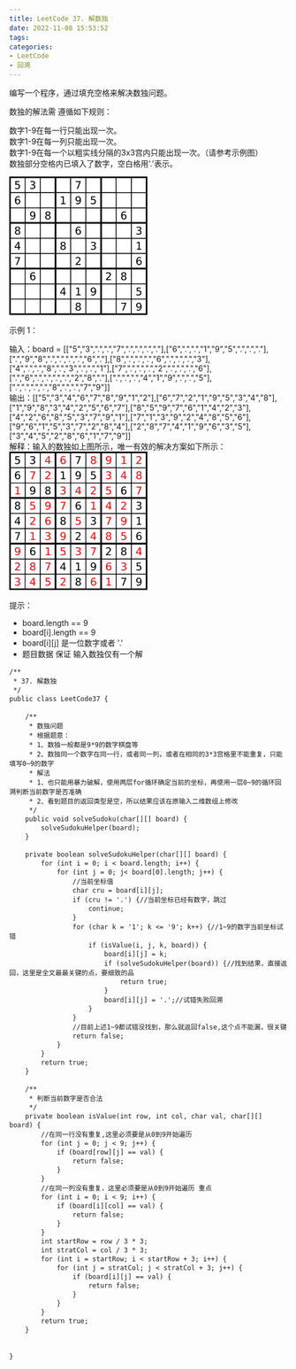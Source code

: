 ```yaml
---
title: LeetCode 37. 解数独
date: 2022-11-08 15:53:52
tags:
categories:
- LeetCode
- 回溯
---
```


编写一个程序，通过填充空格来解决数独问题。  

数独的解法需 遵循如下规则：  

数字1-9在每一行只能出现一次。  
数字1-9在每一列只能出现一次。  
数字1-9在每一个以粗实线分隔的3x3宫内只能出现一次。（请参考示例图）  
数独部分空格内已填入了数字，空白格用'.'表示。  

![](../images/leetcode37/250px-sudoku-by-l2g-20050714svg.png)

<!--more-->

示例 1：


输入：board = [["5","3",".",".","7",".",".",".","."],["6",".",".","1","9","5",".",".","."],[".","9","8",".",".",".",".","6","."],["8",".",".",".","6",".",".",".","3"],["4",".",".","8",".","3",".",".","1"],["7",".",".",".","2",".",".",".","6"],[".","6",".",".",".",".","2","8","."],[".",".",".","4","1","9",".",".","5"],[".",".",".",".","8",".",".","7","9"]]  
输出：[["5","3","4","6","7","8","9","1","2"],["6","7","2","1","9","5","3","4","8"],["1","9","8","3","4","2","5","6","7"],["8","5","9","7","6","1","4","2","3"],["4","2","6","8","5","3","7","9","1"],["7","1","3","9","2","4","8","5","6"],["9","6","1","5","3","7","2","8","4"],["2","8","7","4","1","9","6","3","5"],["3","4","5","2","8","6","1","7","9"]]  
解释：输入的数独如上图所示，唯一有效的解决方案如下所示：  
![](../images/leetcode37/250px-sudoku-by-l2g-20050714_solutionsvg.png)

提示：
* board.length == 9  
* board[i].length == 9  
* board[i][j] 是一位数字或者 '.'  
* 题目数据 保证 输入数独仅有一个解  


```
/**
 * 37. 解数独
 */
public class LeetCode37 {

    /**
     * 数独问题
     * 根据题意：
     * 1、数独一般都是9*9的数字棋盘等
     * 2、数独同一个数字在同一行，或者同一列，或者在相同的3*3宫格里不能重复，只能填写0~9的数字
     * 解法
     * 1、也只能用暴力破解，使用两层for循环确定当前的坐标，再使用一层0~9的循环回溯判断当前数字是否准确
     * 2、看到题目的返回类型是空，所以结果应该在原输入二维数组上修改
     */
    public void solveSudoku(char[][] board) {
        solveSudokuHelper(board);
    }

    private boolean solveSudokuHelper(char[][] board) {
        for (int i = 0; i < board.length; i++) {
            for (int j = 0; j< board[0].length; j++) {
                //当前坐标值
                char cru = board[i][j];
                if (cru != '.') {//当前坐标已经有数字，跳过
                    continue;
                }
                for (char k = '1'; k <= '9'; k++) {//1~9的数字当前坐标试错
                    if (isValue(i, j, k, board)) {
                        board[i][j] = k;
                        if (solveSudokuHelper(board)) {//找到结果，直接返回，这里是全文最最关键的点，要细致的品
                            return true;
                        }
                        board[i][j] = '.';//试错失败回溯
                    }
                }
                //目前上述1~9都试错没找到，那么就返回false,这个点不能漏，很关键
                return false;
            }
        }
        return true;
    }

    /**
     * 判断当前数字是否合法
     */
    private boolean isValue(int row, int col, char val, char[][] board) {
        //在同一行没有重复,这里必须要是从0到9开始遍历
        for (int j = 0; j < 9; j++) {
            if (board[row][j] == val) {
                return false;
            }
        }
        //在同一列没有重复，这里必须要是从0到9开始遍历 重点
        for (int i = 0; i < 9; i++) {
            if (board[i][col] == val) {
                return false;
            }
        }
        int startRow = row / 3 * 3;
        int stratCol = col / 3 * 3;
        for (int i = startRow; i < startRow + 3; i++) {
            for (int j = stratCol; j < stratCol + 3; j++) {
                if (board[i][j] == val) {
                    return false;
                }
            }
        }
        return true;
    }


}

```